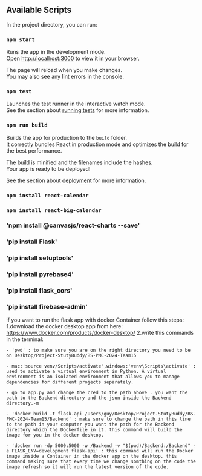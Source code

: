 ## Available Scripts

In the project directory, you can run:

### `npm start`

Runs the app in the development mode.\
Open [http://localhost:3000](http://localhost:3000) to view it in your browser.

The page will reload when you make changes.\
You may also see any lint errors in the console.

### `npm test`

Launches the test runner in the interactive watch mode.\
See the section about [running tests](https://facebook.github.io/create-react-app/docs/running-tests) for more information.

### `npm run build`

Builds the app for production to the `build` folder.\
It correctly bundles React in production mode and optimizes the build for the best performance.

The build is minified and the filenames include the hashes.\
Your app is ready to be deployed!

See the section about [deployment](https://facebook.github.io/create-react-app/docs/deployment) for more information.

### `npm install react-calendar`

### `npm install react-big-calendar`

### 'npm install @canvasjs/react-charts --save'

### 'pip install Flask'

### 'pip install setuptools'

### 'pip install pyrebase4'

### 'pip install flask_cors'

### 'pip install firebase-admin'

if you want to run the flask app with docker Container follow this steps:
1.download the docker desktop app from here: https://www.docker.com/products/docker-desktop/
2.write this commands in the terminal:

    - 'pwd' : to make sure you are on the right directory you need to be on Desktop/Project-StutyBuddy/BS-PMC-2024-Team15

    - mac:'source venv/Scripts/activate',windows:'venv\Scripts\activate' : used to activate a virtual environment in Python. A virtual environment is an isolated environment that allows you to manage dependencies for different projects separately.

    - go to app.py and change the cred to the path above . you want the path to the Backend directory and the json inside the Backend directory.-m

    - 'docker build -t flask-api /Users/guy/Desktop/Project-StutyBuddy/BS-PMC-2024-Team15/Backend' : make sure to change the path in this line to the path in your computer you want the path for the Backend directory which the Dockerfile in it. this command will build the image for you in the docker desktop.

    - 'docker run -dp 5000:5000 -w /Backend -v "$(pwd)/Backend:/Backend" -e FLASK_ENV=development flask-api' : this command will run the Docker image inside a Container in the docker app on the desktop. this command making sure that every time we change somthing on the code the image refresh so it will run the latest version of the code.
